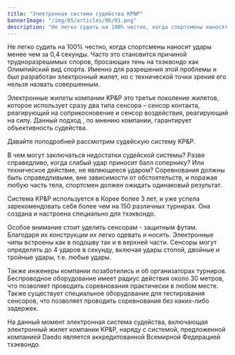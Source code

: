 ```yaml
---
title: "Электронная система судейства KPNP"
bannerImage: "/img/05/articles/06/01.png"
description: "Не легко судить на 100% честно, когда спортсмены наносят удары менее чем за 0,4 секунды. Часто это становится причиной трудноразрешимых споров, бросающих тень на тхэквондо как Олимпийский вид спорта. Именно для разрешения этой проблемы и был разработан электронный жилет, но с технической точки зрения его нельзя назвать совершенным."
---
```


Не легко судить на 100% честно, когда спортсмены наносят удары менее чем за 0,4 секунды. Часто это становится причиной трудноразрешимых споров, бросающих тень на тхэквондо как Олимпийский вид спорта. Именно для разрешения этой проблемы и был разработан электронный жилет, но с технической точки зрения его нельзя назвать совершенным.

Электронные жилеты компании KP&P это третье поколение жилетов, которое использует сразу два типа сенсора – сенсор контакта, реагирующий на соприкосновение и сенсор воздействия, реагирующий на силу. Данный подход , по мнению компании, гарантирует объективность судейства.

Давайте поподробней рассмотрим судейскую систему KP&P.

В чем могут заключаться недостатки судейской системы? Разве справедливо, когда слабый удар приносит балл сопернику? Или техническое действие, не являющееся ударом? Соревнования должны быть справедливыми, вне зависимости от обстоятельств, и поражая любую часть тела, спортсмен должен ожидать одинаковый результат.

Система KP&P используется в Корее более 3 лет, и уже успела зарекомендовать себя более чем на 150 различных турнирах. Она создана и настроена специально для тхэквондо.

Особое внимание стоит уделить сенсорам - защитным футам. Благодаря их конструкции их легко одевать и носить. Электронные чипы встроены как в подошву так и в верхней части. Сенсоры могут определять до 4 ударов в секунду, включая удары стопой, двойные и тройные удары, т.е. любые удары.

Также инженеры компании позаботились и об организаторах турниров. Беспроводное оборудование имеет радиус действия около 30 метров, что позволяет проводить соревнования практически в любом месте. Также существует специальное оборудование для тестирования сенсоров, что позволяет проводить соревнования без каких-либо задержек.

На данный момент электронная система судейства, включающая электронный жилет компании KP&P, наряду с системой, предложенной компанией Daedo является аккредитованной Всемирной Федерацией тхэквондо.
